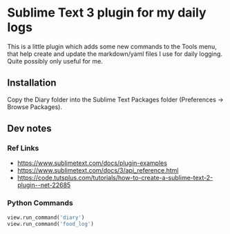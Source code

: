 
# Sublime Text 3 plugin for my daily logs

This is a little plugin which adds some new commands to the Tools menu, that help create and update the markdown/yaml files I use for daily logging. Quite possibly only useful for me.

## Installation

Copy the Diary folder into the Sublime Text Packages folder (Preferences -> Browse Packages).

## Dev notes

### Ref Links

- https://www.sublimetext.com/docs/plugin-examples
- https://www.sublimetext.com/docs/3/api_reference.html
- https://code.tutsplus.com/tutorials/how-to-create-a-sublime-text-2-plugin--net-22685

### Python Commands

```py
view.run_command('diary')
view.run_command('food_log')
```

